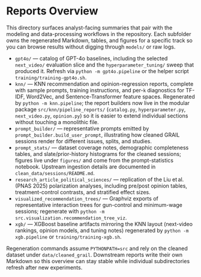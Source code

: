 # Reports Overview

This directory surfaces analyst-facing summaries that pair with the modeling and data-processing workflows in the repository. Each subfolder owns the regenerated Markdown, tables, and figures for a specific track so you can browse results without digging through `models/` or raw logs.

- `gpt4o/` — catalog of GPT-4o baselines, including the selected `next_video/` evaluation slice and the `hyperparameter_tuning/` sweep that produced it. Refresh via `python -m gpt4o.pipeline` or the helper script `training/training-gpt4o.sh`.
- `knn/` — KNN recommendation and opinion-regression reports, complete with sample prompts, training instructions, and per-`k` diagnostics for TF-IDF, Word2Vec, and Sentence-Transformer feature spaces. Regenerated by `python -m knn.pipeline`; the report builders now live in the modular package `src/knn/pipeline_reports/` (`catalog.py`, `hyperparameter.py`, `next_video.py`, `opinion.py`) so it is easier to extend individual sections without touching a monolithic file.
- `prompt_builder/` — representative prompts emitted by `prompt_builder.build_user_prompt`, illustrating how cleaned GRAIL sessions render for different issues, splits, and studies.
- `prompt_stats/` — dataset coverage notes, demographic completeness tables, and slate/prior-history histograms for the cleaned sessions; figures live under `figures/` and come from the prompt-statistics notebook. Upstream ingestion details are documented in `clean_data/sessions/README.md`.
- `research_article_political_sciences/` — replication of the Liu et al. (PNAS 2025) polarization analyses, including pre/post opinion tables, treatment-control contrasts, and stratified effect sizes.
- `visualized_recommendation_trees/` — Graphviz exports of representative interaction trees for gun-control and minimum-wage sessions; regenerate with `python -m src.visualization.recommendation_tree_viz`.
- `xgb/` — XGBoost baseline artifacts mirroring the KNN layout (next-video rankings, opinion models, and tuning notes) regenerated by `python -m xgb.pipeline` or `training/training-xgb.sh`.

Regeneration commands assume `PYTHONPATH=src` and rely on the cleaned dataset under `data/cleaned_grail`. Downstream reports write their own Markdown so this overview can stay stable while individual subdirectories refresh after new experiments.
